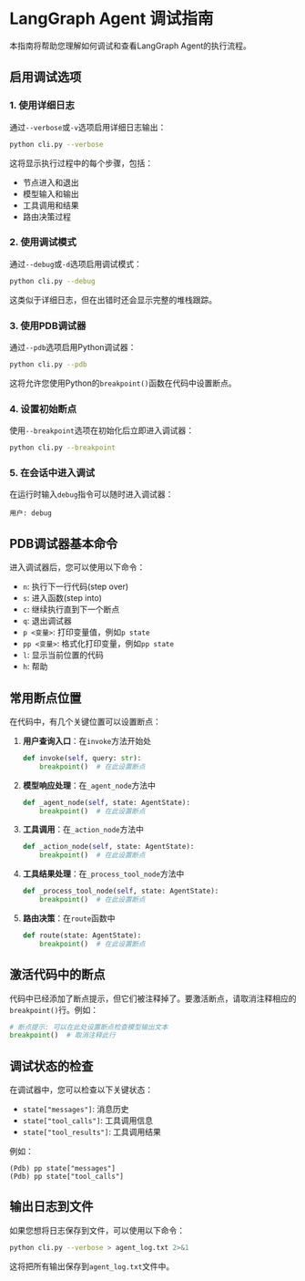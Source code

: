 # LangGraph Agent 调试指南

本指南将帮助您理解如何调试和查看LangGraph Agent的执行流程。

## 启用调试选项

### 1. 使用详细日志

通过`--verbose`或`-v`选项启用详细日志输出：

```bash
python cli.py --verbose
```

这将显示执行过程中的每个步骤，包括：
- 节点进入和退出
- 模型输入和输出
- 工具调用和结果
- 路由决策过程

### 2. 使用调试模式

通过`--debug`或`-d`选项启用调试模式：

```bash
python cli.py --debug
```

这类似于详细日志，但在出错时还会显示完整的堆栈跟踪。

### 3. 使用PDB调试器

通过`--pdb`选项启用Python调试器：

```bash
python cli.py --pdb
```

这将允许您使用Python的`breakpoint()`函数在代码中设置断点。

### 4. 设置初始断点

使用`--breakpoint`选项在初始化后立即进入调试器：

```bash
python cli.py --breakpoint
```

### 5. 在会话中进入调试

在运行时输入`debug`指令可以随时进入调试器：

```
用户: debug
```

## PDB调试器基本命令

进入调试器后，您可以使用以下命令：

- `n`: 执行下一行代码(step over)
- `s`: 进入函数(step into)
- `c`: 继续执行直到下一个断点
- `q`: 退出调试器
- `p <变量>`: 打印变量值，例如`p state`
- `pp <变量>`: 格式化打印变量，例如`pp state`
- `l`: 显示当前位置的代码
- `h`: 帮助

## 常用断点位置

在代码中，有几个关键位置可以设置断点：

1. **用户查询入口**：在`invoke`方法开始处
   ```python
   def invoke(self, query: str):
       breakpoint()  # 在此设置断点
   ```

2. **模型响应处理**：在`_agent_node`方法中
   ```python
   def _agent_node(self, state: AgentState):
       breakpoint()  # 在此设置断点
   ```

3. **工具调用**：在`_action_node`方法中
   ```python
   def _action_node(self, state: AgentState):
       breakpoint()  # 在此设置断点
   ```

4. **工具结果处理**：在`_process_tool_node`方法中
   ```python
   def _process_tool_node(self, state: AgentState):
       breakpoint()  # 在此设置断点
   ```

5. **路由决策**：在`route`函数中
   ```python
   def route(state: AgentState):
       breakpoint()  # 在此设置断点
   ```

## 激活代码中的断点

代码中已经添加了断点提示，但它们被注释掉了。要激活断点，请取消注释相应的`breakpoint()`行。例如：

```python
# 断点提示: 可以在此处设置断点检查模型输出文本
breakpoint()  # 取消注释此行
```

## 调试状态的检查

在调试器中，您可以检查以下关键状态：

- `state["messages"]`: 消息历史
- `state["tool_calls"]`: 工具调用信息
- `state["tool_results"]`: 工具调用结果

例如：
```
(Pdb) pp state["messages"]
(Pdb) pp state["tool_calls"]
```

## 输出日志到文件

如果您想将日志保存到文件，可以使用以下命令：

```bash
python cli.py --verbose > agent_log.txt 2>&1
```

这将把所有输出保存到`agent_log.txt`文件中。 
